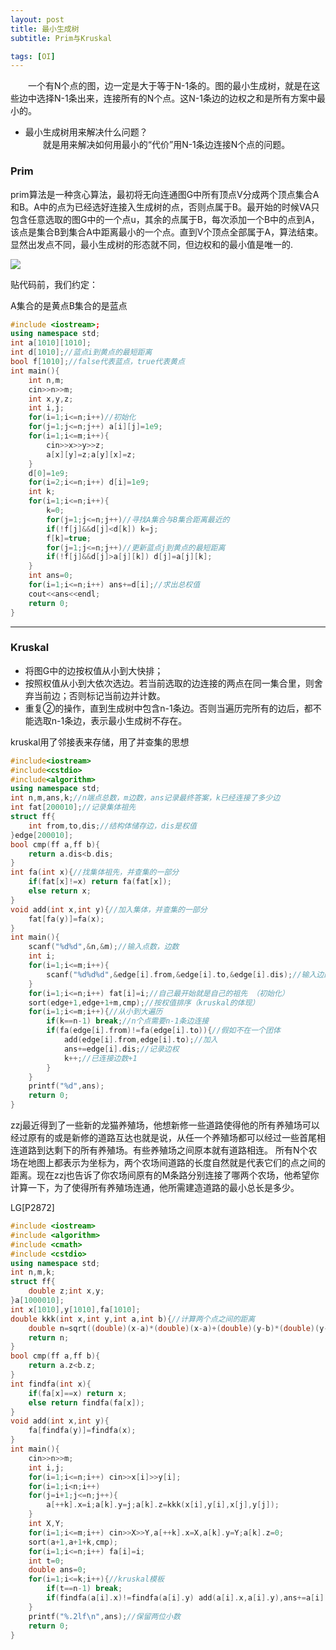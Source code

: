 ```yaml
---
layout: post
title: 最小生成树
subtitle: Prim与Kruskal

tags: [OI]
---
```


　　一个有N个点的图，边一定是大于等于N-1条的。图的最小生成树，就是在这些边中选择N-1条出来，连接所有的N个点。这N-1条边的边权之和是所有方案中最小的。

- 最小生成树用来解决什么问题？  
  　　就是用来解决如何用最小的“代价”用N-1条边连接N个点的问题。

### Prim

prim算法是一种贪心算法，最初将无向连通图G中所有顶点V分成两个顶点集合A和B。A中的点为已经选好连接入生成树的点，否则点属于B。最开始的时候VA只包含任意选取的图G中的一个点u，其余的点属于B，每次添加一个B中的点到A，该点是集合B到集合A中距离最小的一个点。直到V个顶点全部属于A，算法结束。显然出发点不同，最小生成树的形态就不同，但边权和的最小值是唯一的.

![](https://i.loli.net/2019/06/01/5cf20ed6331bc74143.gif)

贴代码前，我们约定：

A集合的是黄点B集合的是蓝点

```c++
#include <iostream>;
using namespace std;
int a[1010][1010];
int d[1010];//蓝点i到黄点的最短距离
bool f[1010];//false代表蓝点，true代表黄点
int main(){
    int n,m;
    cin>>n>>m;
    int x,y,z;
    int i,j;
    for(i=1;i<=n;i++)//初始化
    for(j=1;j<=n;j++) a[i][j]=1e9;
    for(i=1;i<=m;i++){
        cin>>x>>y>>z;
        a[x][y]=z;a[y][x]=z;
    }
    d[0]=1e9;
    for(i=2;i<=n;i++) d[i]=1e9;
    int k;
    for(i=1;i<=n;i++){
        k=0;
        for(j=1;j<=n;j++)//寻找A集合与B集合距离最近的
        if(!f[j]&&d[j]<d[k]) k=j;
        f[k]=true;
        for(j=1;j<=n;j++)//更新蓝点j到黄点的最短距离
        if(!f[j]&&d[j]>a[j][k]) d[j]=a[j][k];
    }
    int ans=0;
    for(i=1;i<=n;i++) ans+=d[i];//求出总权值
    cout<<ans<<endl;
    return 0;
}
```

----



### Kruskal



- 将图G中的边按权值从小到大快排；
- 按照权值从小到大依次选边。若当前选取的边连接的两点在同一集合里，则舍弃当前边；否则标记当前边并计数。
- 重复②的操作，直到生成树中包含n-1条边。否则当遍历完所有的边后，都不能选取n-1条边，表示最小生成树不存在。

kruskal用了邻接表来存储，用了并查集的思想


```c++
#include<iostream>
#include<cstdio>
#include<algorithm>
using namespace std;
int n,m,ans,k;//n端点总数，m边数，ans记录最终答案，k已经连接了多少边
int fat[200010];//记录集体祖先
struct ff{
	int from,to,dis;//结构体储存边，dis是权值
}edge[200010];
bool cmp(ff a,ff b){
	return a.dis<b.dis;
}
int fa(int x){//找集体祖先，并查集的一部分
	if(fat[x]!=x) return fa(fat[x]);
	else return x;
}
void add(int x,int y){//加入集体，并查集的一部分
	fat[fa(y)]=fa(x);
}
int main(){
	scanf("%d%d",&n,&m);//输入点数，边数
	int i;
	for(i=1;i<=m;i++){
		scanf("%d%d%d",&edge[i].from,&edge[i].to,&edge[i].dis);//输入边的信息
	}
	for(i=1;i<=n;i++) fat[i]=i;//自己最开始就是自己的祖先 （初始化）
	sort(edge+1,edge+1+m,cmp);//按权值排序（kruskal的体现）
	for(i=1;i<=m;i++){//从小到大遍历
		if(k==n-1) break;//n个点需要n-1条边连接
		if(fa(edge[i].from)!=fa(edge[i].to)){//假如不在一个团体
			add(edge[i].from,edge[i].to);//加入
			ans+=edge[i].dis;//记录边权
			k++;//已连接边数+1
		}
	}
	printf("%d",ans);
	return 0;
}
```


zzj最近得到了一些新的龙猫养殖场，他想新修一些道路使得他的所有养殖场可以经过原有的或是新修的道路互达也就是说，从任一个养殖场都可以经过一些首尾相连道路到达剩下的所有养殖场。有些养殖场之间原本就有道路相连。 所有N个农场在地图上都表示为坐标为，两个农场间道路的长度自然就是代表它们的点之间的距离。现在zzj也告诉了你农场间原有的M条路分别连接了哪两个农场，他希望你计算一下，为了使得所有养殖场连通，他所需建造道路的最小总长是多少。

LG[P2872]

```c++
#include <iostream>
#include <algorithm>
#include <cmath>
#include <cstdio>
using namespace std;
int n,m,k;
struct ff{
    double z;int x,y;
}a[1000010];
int x[1010],y[1010],fa[1010];
double kkk(int x,int y,int a,int b){//计算两个点之间的距离
    double n=sqrt((double)(x-a)*(double)(x-a)+(double)(y-b)*(double)(y-b));
    return n;
}
bool cmp(ff a,ff b){
    return a.z<b.z;
}
int findfa(int x){
    if(fa[x]==x) return x;
    else return findfa(fa[x]);
}
void add(int x,int y){
    fa[findfa(y)]=findfa(x);
}
int main(){
    cin>>n>>m;
    int i,j;
    for(i=1;i<=n;i++) cin>>x[i]>>y[i];
    for(i=1;i<n;i++)
    for(j=i+1;j<=n;j++){
        a[++k].x=i;a[k].y=j;a[k].z=kkk(x[i],y[i],x[j],y[j]);
    }
    int X,Y;
    for(i=1;i<=m;i++) cin>>X>>Y,a[++k].x=X,a[k].y=Y;a[k].z=0;
    sort(a+1,a+1+k,cmp);
    for(i=1;i<=n;i++) fa[i]=i;
    int t=0;
    double ans=0;
    for(i=1;i<=k;i++){//kruskal模板
        if(t==n-1) break;
        if(findfa(a[i].x)!=findfa(a[i].y) add(a[i].x,a[i].y),ans+=a[i].z,t++;
    }
    printf("%.2lf\n",ans);//保留两位小数
    return 0;
}
```



